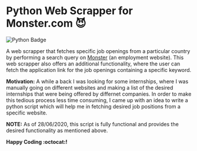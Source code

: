 # Python Web Scrapper for Monster.com :smiling_imp:

![Python Badge](https://img.shields.io/badge/Python-Python%20Web%20Scraping-brightgreen?logo=python)

A web scrapper that fetches specific job openings from a particular country by performing a search query on [Monster](https://www.monster.com/) (an employment website). This web scrapper also offers an additional functionality, where the user can fetch the application link for the job openings containing a specific keyword.

**Motivation:** A while a back I was looking for some internships, where I was manually going on different websites and making a list of the desired internships that were being offered by differnet companies. In order to make this tedious process less time consuming, I came up with an idea to write a python script which will help me in fetching desired job positions from a specific website.

**NOTE:** As of 28/06/2020, this script is fully functional and provides the desired functionality as mentioned above.

**Happy Coding :octocat:!**

